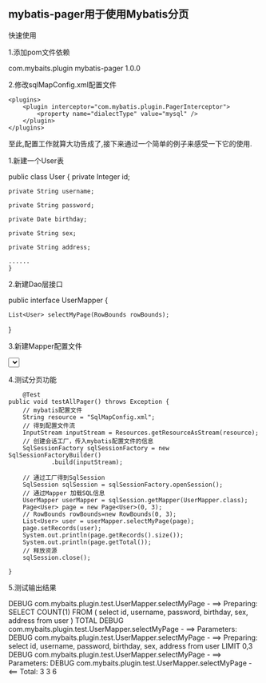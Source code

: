 ## mybatis-pager用于使用Mybatis分页

快速使用


1.添加pom文件依赖


<dependency>
	<groupId>com.mybaits.plugin</groupId>
	<artifactId>mybatis-pager</artifactId>
	<version>1.0.0</version>
</dependency>

2.修改sqlMapConfig.xml配置文件

	<plugins>
		<plugin interceptor="com.mybatis.plugin.PagerInterceptor">
			<property name="dialectType" value="mysql" />
		</plugin>
	</plugins>
	

至此,配置工作就算大功告成了,接下来通过一个简单的例子来感受一下它的使用.


1.新建一个User表

public class User {
    private Integer id;

	private String username;

	private String password;

	private Date birthday;

	private String sex;

	private String address;
	
	......
	}
	
	

2.新建Dao层接口


public interface UserMapper {
	
	List<User> selectMyPage(RowBounds rowBounds);
}
	
	
3.新建Mapper配置文件

<select id="selectMyPage" resultMap="BaseResultMap">
    select 
    <include refid="Base_Column_List" />
    from user
  </select>
	
	
4.测试分页功能	
	
		@Test
	public void testAllPager() throws Exception {
		// mybatis配置文件
		String resource = "SqlMapConfig.xml";
		// 得到配置文件流
		InputStream inputStream = Resources.getResourceAsStream(resource);
		// 创建会话工厂，传入mybatis配置文件的信息
		SqlSessionFactory sqlSessionFactory = new SqlSessionFactoryBuilder()
				.build(inputStream);

		// 通过工厂得到SqlSession
		SqlSession sqlSession = sqlSessionFactory.openSession();
		// 通过Mapper 加载SQL信息
		UserMapper userMapper = sqlSession.getMapper(UserMapper.class);
		Page<User> page = new Page<User>(0, 3);
		// RowBounds rowBounds=new RowBounds(0, 3);
		List<User> user = userMapper.selectMyPage(page);
		page.setRecords(user);
		System.out.println(page.getRecords().size());
		System.out.println(page.getTotal());
		// 释放资源
		sqlSession.close();

	}
	
5.测试输出结果

DEBUG com.mybaits.plugin.test.UserMapper.selectMyPage - ==>  Preparing: SELECT COUNT(1) FROM ( select id, username, password, birthday, sex, address from user ) TOTAL 
DEBUG com.mybaits.plugin.test.UserMapper.selectMyPage - ==> Parameters: 
DEBUG com.mybaits.plugin.test.UserMapper.selectMyPage - ==>  Preparing: select id, username, password, birthday, sex, address from user LIMIT 0,3 
DEBUG com.mybaits.plugin.test.UserMapper.selectMyPage - ==> Parameters: 
DEBUG com.mybaits.plugin.test.UserMapper.selectMyPage - <==      Total: 3
3
6
	
	
	
	
	
	
	
